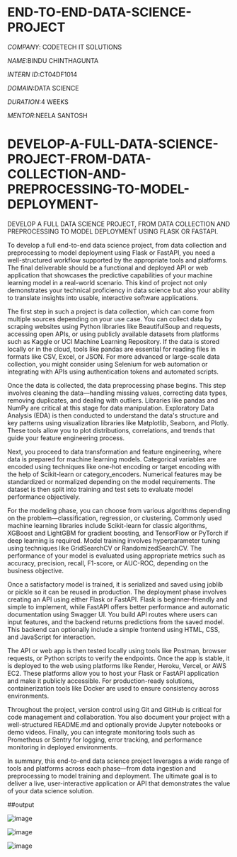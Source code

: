 # END-TO-END-DATA-SCIENCE-PROJECT

*COMPANY*: CODETECH IT SOLUTIONS

*NAME*:BINDU CHINTHAGUNTA

*INTERN ID*:CT04DF1014

*DOMAIN*:DATA SCIENCE

*DURATION*:4 WEEKS

*MENTOR*:NEELA SANTOSH

# DEVELOP-A-FULL-DATA-SCIENCE-PROJECT-FROM-DATA-COLLECTION-AND-PREPROCESSING-TO-MODEL-DEPLOYMENT-

DEVELOP A FULL DATA SCIENCE PROJECT,  FROM DATA COLLECTION AND  PREPROCESSING TO MODEL DEPLOYMENT  USING FLASK OR FASTAPI.

To develop a full end-to-end data science project, from data collection and preprocessing to model deployment using Flask or FastAPI, you need a well-structured workflow supported by the appropriate tools and platforms. The final deliverable should be a functional and deployed API or web application that showcases the predictive capabilities of your machine learning model in a real-world scenario. This kind of project not only demonstrates your technical proficiency in data science but also your ability to translate insights into usable, interactive software applications.

The first step in such a project is data collection, which can come from multiple sources depending on your use case. You can collect data by scraping websites using Python libraries like BeautifulSoup and requests, accessing open APIs, or using publicly available datasets from platforms such as Kaggle or UCI Machine Learning Repository. If the data is stored locally or in the cloud, tools like pandas are essential for reading files in formats like CSV, Excel, or JSON. For more advanced or large-scale data collection, you might consider using Selenium for web automation or integrating with APIs using authentication tokens and automated scripts.

Once the data is collected, the data preprocessing phase begins. This step involves cleaning the data—handling missing values, correcting data types, removing duplicates, and dealing with outliers. Libraries like pandas and NumPy are critical at this stage for data manipulation. Exploratory Data Analysis (EDA) is then conducted to understand the data's structure and key patterns using visualization libraries like Matplotlib, Seaborn, and Plotly. These tools allow you to plot distributions, correlations, and trends that guide your feature engineering process.

Next, you proceed to data transformation and feature engineering, where data is prepared for machine learning models. Categorical variables are encoded using techniques like one-hot encoding or target encoding with the help of Scikit-learn or category_encoders. Numerical features may be standardized or normalized depending on the model requirements. The dataset is then split into training and test sets to evaluate model performance objectively.

For the modeling phase, you can choose from various algorithms depending on the problem—classification, regression, or clustering. Commonly used machine learning libraries include Scikit-learn for classic algorithms, XGBoost and LightGBM for gradient boosting, and TensorFlow or PyTorch if deep learning is required. Model training involves hyperparameter tuning using techniques like GridSearchCV or RandomizedSearchCV. The performance of your model is evaluated using appropriate metrics such as accuracy, precision, recall, F1-score, or AUC-ROC, depending on the business objective.

Once a satisfactory model is trained, it is serialized and saved using joblib or pickle so it can be reused in production. The deployment phase involves creating an API using either Flask or FastAPI. Flask is beginner-friendly and simple to implement, while FastAPI offers better performance and automatic documentation using Swagger UI. You build API routes where users can input features, and the backend returns predictions from the saved model. This backend can optionally include a simple frontend using HTML, CSS, and JavaScript for interaction.

The API or web app is then tested locally using tools like Postman, browser requests, or Python scripts to verify the endpoints. Once the app is stable, it is deployed to the web using platforms like Render, Heroku, Vercel, or AWS EC2. These platforms allow you to host your Flask or FastAPI application and make it publicly accessible. For production-ready solutions, containerization tools like Docker are used to ensure consistency across environments.

Throughout the project, version control using Git and GitHub is critical for code management and collaboration. You also document your project with a well-structured README.md and optionally provide Jupyter notebooks or demo videos. Finally, you can integrate monitoring tools such as Prometheus or Sentry for logging, error tracking, and performance monitoring in deployed environments.

In summary, this end-to-end data science project leverages a wide range of tools and platforms across each phase—from data ingestion and preprocessing to model training and deployment. The ultimate goal is to deliver a live, user-interactive application or API that demonstrates the value of your data science solution.

##output

![image](https://github.com/user-attachments/assets/a2f79074-6126-45cd-baca-fd37b5eab637)

![image](https://github.com/user-attachments/assets/c22b0dcd-db72-4b3c-8db2-63512974494d)

![image](https://github.com/user-attachments/assets/17a8e40f-5754-47f8-8391-2929eea513ba)



